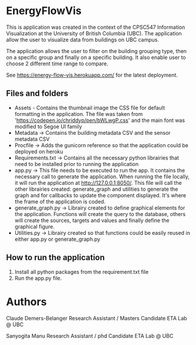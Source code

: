 # EnergyFlowVis
This is application was created in the context of the CPSC547 Information Visualization at the University of British Columbia (UBC). The application allow the user to visualize data from buildings on UBC campus.

The application allows the user to filter on the building grouping type, then on a specific group and finally on a specific building.
It also enable user to choose 2 different time range to compare.

See https://energy-flow-vis.herokuapp.com/ for the latest deployment.

## Files and folders
- Assets - Contains the thumbnail image the CSS file for default formatting in the application. The file was taken from 'https://codepen.io/chriddyp/pen/bWLwgP.css' and the main font was modified to Segoe UI family
- Metadata -> Contains the building metadata CSV and the sensor metadata CSV
- Procfile -> Adds the gunicorn reference so that the application could be deployed on heroku
- Requirements.txt -> Contains all the necessary python librairies that need to be installed prior to running the application
- app.py -> This file needs to be executed to run the app. It contains the necessary call to generate the application. When running the file locally, it will run the application at http://127.0.0.1:8050/. This file will call the other librairies created: generate_graph and utilities to generate the graph and for callbacks to update the component displayed. It's where the frame of the application is coded.
- generate_graph.py -> Librairy created to define graphical elements for the application. Functions will create the query to the database, others will create the sources, targets and values and finally define the graphical figure.
- Utilities.py -> Librairy created so that functions could be easily reused in either app.py or generate_graph.py


## How to run the application
1) Install all python packages from the requirement.txt file
2) Run the app.py file.

# Authors
Claude Demers-Belanger
Research Assistant / Masters Candidate
ETA Lab @ UBC

Sanyogita Manu
Research Assistant / phd Candidate
ETA Lab @ UBC
